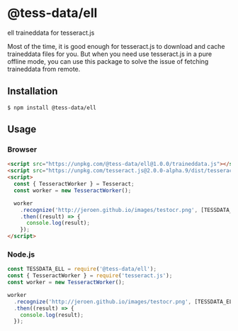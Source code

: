 # @tess-data/ell

ell traineddata for tesseract.js

Most of the time, it is good enough for tesseract.js to download and cache traineddata files for you.
But when you need use tesseract.js in a pure offline mode, you can use this package to solve the issue of fetching traineddata from remote.

## Installation

```
$ npm install @tess-data/ell
```

## Usage

### Browser

```html
<script src="https://unpkg.com/@tess-data/ell@1.0.0/traineddata.js"></script>
<script src="https://unpkg.com/tesseract.js@2.0.0-alpha.9/dist/tesseract.min.js"></script>
<script>
  const { TesseractWorker } = Tesseract;
  const worker = new TesseractWorker();

  worker
    .recognize('http://jeroen.github.io/images/testocr.png', [TESSDATA_ELL])
    .then((result) => {
      console.log(result);
    });
</script>
```

### Node.js

```javascript
const TESSDATA_ELL = require('@tess-data/ell');
const { TesseractWorker } = require('tesseract.js');
const worker = new TesseractWorker();

worker
  .recognize('http://jeroen.github.io/images/testocr.png', [TESSDATA_ELL])
  .then((result) => {
    console.log(result);
  });
```
